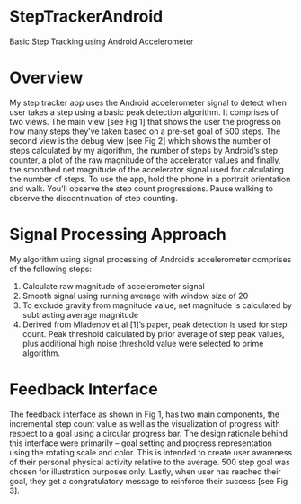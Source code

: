 # StepTrackerAndroid
Basic Step Tracking using Android Accelerometer

# Overview
My step tracker app uses the Android accelerometer signal to detect when user takes a step using a basic peak detection algorithm. It comprises of two views. The main view [see Fig 1] that shows the user the progress on how many steps they’ve taken based on a pre-set goal of 500 steps. The second view is the debug view [see Fig 2] which shows the number of steps calculated by my algorithm, the number of steps by Android’s step counter, a plot of the raw magnitude of the accelerator values and finally, the smoothed net magnitude of the accelerator signal used for calculating the number of steps.
To use the app, hold the phone in a portrait orientation and walk. You’ll observe the step count progressions. Pause walking to observe the discontinuation of step counting. 

# Signal Processing Approach
My algorithm using signal processing of Android’s accelerometer comprises of the following steps:
1.	Calculate raw magnitude of accelerometer signal
2.	Smooth signal using running average with window size of 20
3.	To exclude gravity from magnitude value, net magnitude is calculated by subtracting average magnitude
4.	Derived from Mladenov et al [1]’s paper, peak detection is used for step count. Peak threshold calculated by prior average of step peak values, plus additional high noise threshold value were selected to prime algorithm.

# Feedback Interface
The feedback interface as shown in Fig 1, has two main components, the incremental step count value as well as the visualization of progress with respect to a goal using a circular progress bar.
The design rationale behind this interface were primarily – goal setting and progress representation using the rotating scale and color. This is intended to create user awareness of their personal physical activity relative to the average. 500 step goal was chosen for illustration purposes only. Lastly, when user has reached their goal, they get a congratulatory message to reinforce their success [see Fig 3].


